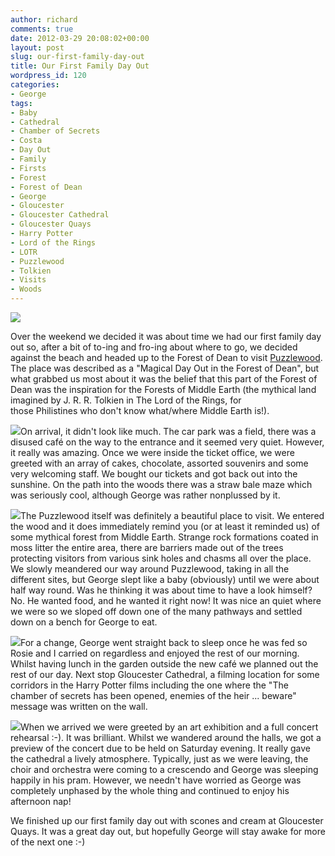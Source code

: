 ```yaml
---
author: richard
comments: true
date: 2012-03-29 20:08:02+00:00
layout: post
slug: our-first-family-day-out
title: Our First Family Day Out
wordpress_id: 120
categories:
- George
tags:
- Baby
- Cathedral
- Chamber of Secrets
- Costa
- Day Out
- Family
- Firsts
- Forest
- Forest of Dean
- George
- Gloucester
- Gloucester Cathedral
- Gloucester Quays
- Harry Potter
- Lord of the Rings
- LOTR
- Puzzlewood
- Tolkien
- Visits
- Woods
---
```


[![](http://richard.perry-online.me.uk/files/2012/03/First-Family-Day-Out-8593-150x150.jpg)](http://richard.perry-online.me.uk/files/2012/03/First-Family-Day-Out-8593.jpg)

Over the weekend we decided it was about time we had our first family day out so, after a bit of to-ing and fro-ing about where to go, we decided against the beach and headed up to the Forest of Dean to visit [Puzzlewood](http://www.puzzlewood.net/). The place was described as a "Magical Day Out in the Forest of Dean", but what grabbed us most about it was the belief that this part of the Forest of Dean was the inspiration for the Forests of Middle Earth (the mythical land imagined by J. R. R. Tolkien in The Lord of the Rings, for those Philistines who don't know what/where Middle Earth is!).

[![](http://richard.perry-online.me.uk/files/2012/03/First-Family-Day-Out-8599-150x150.jpg)](http://richard.perry-online.me.uk/files/2012/03/First-Family-Day-Out-8599.jpg)On arrival, it didn't look like much. The car park was a field, there was a disused café on the way to the entrance and it seemed very quiet. However, it really was amazing. Once we were inside the ticket office, we were greeted with an array of cakes, chocolate, assorted souvenirs and some very welcoming staff. We bought our tickets and got back out into the sunshine. On the path into the woods there was a straw bale maze which was seriously cool, although George was rather nonplussed by it.

[![](http://richard.perry-online.me.uk/files/2012/03/First-Family-Day-Out-8612-150x150.jpg)](http://richard.perry-online.me.uk/files/2012/03/First-Family-Day-Out-8612.jpg)The Puzzlewood itself was definitely a beautiful place to visit. We entered the wood and it does immediately remind you (or at least it reminded us) of some mythical forest from Middle Earth. Strange rock formations coated in moss litter the entire area, there are barriers made out of the trees protecting visitors from various sink holes and chasms all over the place. We slowly meandered our way around Puzzlewood, taking in all the different sites, but George slept like a baby (obviously) until we were about half way round. Was he thinking it was about time to have a look himself? No. He wanted food, and he wanted it right now! It was nice an quiet where we were so we sloped off down one of the many pathways and settled down on a bench for George to eat.

[![](http://richard.perry-online.me.uk/files/2012/03/First-Family-Day-Out-8686-150x150.jpg)](http://richard.perry-online.me.uk/files/2012/03/First-Family-Day-Out-8686.jpg)For a change, George went straight back to sleep once he was fed so Rosie and I carried on regardless and enjoyed the rest of our morning. Whilst having lunch in the garden outside the new café we planned out the rest of our day. Next stop Gloucester Cathedral, a filming location for some corridors in the Harry Potter films including the one where the "The chamber of secrets has been opened, enemies of the heir ... beware" message was written on the wall.

[![](http://richard.perry-online.me.uk/files/2012/03/First-Family-Day-Out-8667-150x150.jpg)](http://richard.perry-online.me.uk/files/2012/03/First-Family-Day-Out-8667.jpg)When we arrived we were greeted by an art exhibition and a full concert rehearsal :-). It was brilliant. Whilst we wandered around the halls, we got a preview of the concert due to be held on Saturday evening. It really gave the cathedral a lively atmosphere. Typically, just as we were leaving, the choir and orchestra were coming to a crescendo and George was sleeping happily in his pram. However, we needn't have worried as George was completely unphased by the whole thing and continued to enjoy his afternoon nap!

We finished up our first family day out with scones and cream at Gloucester Quays. It was a great day out, but hopefully George will stay awake for more of the next one :-)
